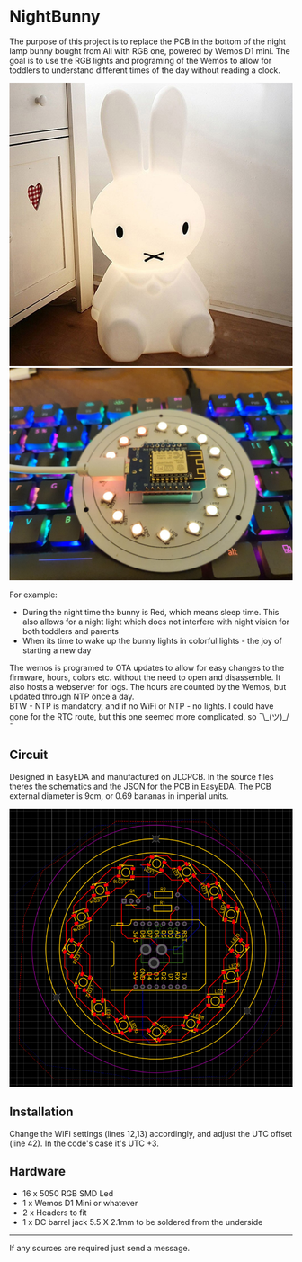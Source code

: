 # NightBunny

The purpose of this project is to replace the PCB in the bottom of the night lamp bunny bought from Ali with RGB one, powered by Wemos D1 mini.
The goal is to use the RGB lights and programing of the Wemos to allow for toddlers to understand different times of the day without reading a clock.

[![Bunny](https://raw.githubusercontent.com/Eyal51/NightBunny/main/nightbunny.jpeg "Bunny")](https://raw.githubusercontent.com/Eyal51/NightBunny/main/nightbunny.jpeg "Bunny")
[![Circuit](https://raw.githubusercontent.com/Eyal51/NightBunny/main/circuit%20working.jpeg "Circuit")](https://raw.githubusercontent.com/Eyal51/NightBunny/main/circuit%20working.jpeg "Circuit")

For example:
- During the night time the bunny is Red, which means sleep time. This also allows for a night light which does not interfere with night vision for both toddlers and parents
- When its time to wake up the bunny lights in colorful lights - the joy of starting a new day
  
The wemos is programed to OTA updates to allow for easy changes to the firmware, hours, colors etc. without the need to open and disassemble. It also hosts a webserver for logs.
The hours are counted by the Wemos, but updated through NTP once a day.  
BTW - NTP is mandatory, and if no WiFi or NTP - no lights.
I could have gone for the RTC route, but this one seemed more complicated, so ¯\\_(ツ)\_/¯

## Circuit

Designed in EasyEDA and manufactured on JLCPCB. In the source files theres the schematics and the JSON for the PCB in EasyEDA.
The PCB external diameter is 9cm, or 0.69 bananas in imperial units.

[![PCB](https://raw.githubusercontent.com/Eyal51/NightBunny/main/PCB_design.png.png "PCB")](https://raw.githubusercontent.com/Eyal51/NightBunny/main/PCB_design.png.png "PCB")

## Installation

Change the WiFi settings (lines 12,13) accordingly, and adjust the UTC offset (line 42). In the code's case it's UTC +3.

## Hardware

- 16 x 5050 RGB SMD Led
- 1 x Wemos D1 Mini or whatever
- 2 x Headers to fit
- 1 x DC barrel jack 5.5 X 2.1mm to be soldered from the underside


------------
If any sources are required just send a message.

